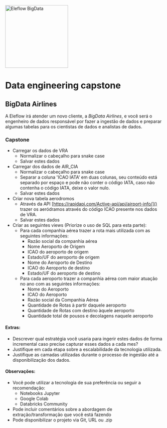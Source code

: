 <img src="https://cdn.eleflow.com.br/ef-web/wp-content/uploads/2016/08/21181642/Eleflow.png" alt="Eleflow BigData" width="200"/>

# Data engineering capstone

## BigData Airlines

A Eleflow irá atender um novo cliente, a _BigData Airlines_, e você será o engenheiro de dados responsável por fazer a ingestão de dados e preparar algumas tabelas para os cientistas de dados e analistas de dados. 

### Capstone

- Carregar os dados de VRA
  - Normalizar o cabeçalho para snake case
  - Salvar estes dados
- Carregar dos dados de AIR_CIA
  - Normalizar o cabeçalho para snake case
  - Separar a coluna 'ICAO IATA' em duas colunas, seu conteúdo está separado por espaço e pode não conter o código IATA, caso não contenha o código IATA, deixe o valor nulo.
  - Salvar estes dados
- Criar nova tabela aerodromos
  - Através da API [https://rapidapi.com/Active-api/api/airport-info/]() trazer os aeródramos através do código ICAO presente nos dados de VRA.
  - Salvar estes dados
- Criar as seguintes views (Priorize o uso de SQL para esta parte):
  - Para cada companhia aérea trazer a rota mais utilizada com as seguintes informações:
    - Razão social da companhia aérea
    - Nome Aeroporto de Origem
    - ICAO do aeroporto de origem
    - Estado/UF do aeroporto de origem
    - Nome do Aeroporto de Destino
    - ICAO do Aeroporto de destino
    - Estado/UF do aeroporto de destino
  - Para cada aeroporto trazer a companhia aérea com maior atuação no ano com as seguintes informações:
    - Nome do Aeroporto
    - ICAO do Aeroporto
    - Razão social da Companhia Aérea
    - Quantidade de Rotas à partir daquele aeroporto
    - Quantidade de Rotas com destino àquele aeroporto
    - Quantidade total de pousos e decolagens naquele aeroporto

#### Extras:
  - Descrever qual estratégia você usaria para ingerir estes dados de forma incremental caso precise capturar esses dados a cada mes?
  - Justifique em cada etapa sobre a escalabilidade da tecnologia utilizada.
  - Justifique as camadas utilizadas durante o processo de ingestão até a disponibilização dos dados.

#### Observações:
   - Você pode utilizar a tecnologia de sua preferência ou seguir a recomendação:
     - Notebooks Jupyter
     - Google Colab
     - Databricks Community
   - Pode incluir comentários sobre a abordagem de extração/transformação que você está fazendo
   - Pode disponibilizar o projeto via Git, URL ou .zip
